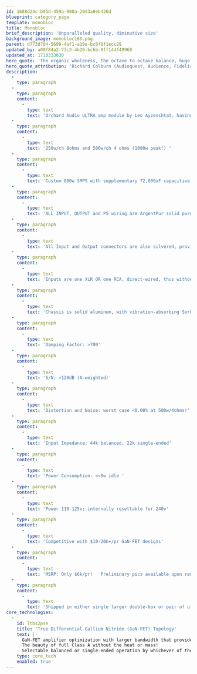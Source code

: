 ```yaml
---
id: 1688d24c-b95d-459a-900a-20d3a0eb426d
blueprint: category_page
template: monobloc
title: Monobloc
brief_description: 'Unparalleled quality, diminutive size'
background_image: monobloc169.png
parent: d773d704-5699-4af1-a19e-bc6f8f1ecc29
updated_by: a00f84a2-73c3-4b20-bc6b-8ff14df49968
updated_at: 1710333030
hero_quote: 'The organic wholeness, the octave to octave balance, huge dynamics, and the detailed yet extremely smooth top end was fantastic, with soundstaging reality only GaN-FETs and Ag can provide.'
hero_quote_attribution: 'Richard Colburn (Audioquest, Audience, Fidelis, Bluebird)'
description:
  -
    type: paragraph
  -
    type: paragraph
    content:
      -
        type: text
        text: 'Orchard Audio ULTRA amp module by Leo Ayzenshtat, having'
  -
    type: paragraph
    content:
      -
        type: text
        text: '250w/ch 8ohms and 500w/ch 4 ohms (1000w peak!) '
  -
    type: paragraph
    content:
      -
        type: text
        text: 'Custom 800w SMPS with supplementary 72,000uF capacitive added current reserve for huge bass grip and ultra-dynamics'
  -
    type: paragraph
    content:
      -
        type: text
        text: 'ALL INPUT, OUTPUT and PS wiring are ArgentPur solid pure silver in Teflon air-tubes for peerless soundstage detail and holography... ultimate transparency WITHOUT brightness!'
  -
    type: paragraph
    content:
      -
        type: text
        text: 'All Input and Output connectors are also silvered, providing a COMPLETE silver through-path!'
  -
    type: paragraph
    content:
      -
        type: text
        text: 'Inputs are one XLR OR one RCA, direct-wired, thus without input switching degradation.'
  -
    type: paragraph
    content:
      -
        type: text
        text: 'Chassis is solid aluminum, with vibration-absorbing Sorbothane footers and panel damping.  Only 8.5 x 12.5 x 3.5"...about 8lbs.'
  -
    type: paragraph
    content:
      -
        type: text
        text: 'Damping Factor: >700'
  -
    type: paragraph
    content:
      -
        type: text
        text: 'S/N: >120dB (A-weighted)'
  -
    type: paragraph
    content:
      -
        type: text
        text: 'Distortion and Noise: worst case <0.08% at 500w/4ohms!'
  -
    type: paragraph
    content:
      -
        type: text
        text: 'Input Impedance: 44k balanced, 22k single-ended'
  -
    type: paragraph
    content:
      -
        type: text
        text: 'Power Consumption: <<8w idle '
  -
    type: paragraph
    content:
      -
        type: text
        text: 'Power 110-125v; internally resettable for 240v'
  -
    type: paragraph
    content:
      -
        type: text
        text: 'Competitive with $10-20k+/pr GaN-FET designs'
  -
    type: paragraph
    content:
      -
        type: text
        text: 'MSRP: Only $6k/pr!   Preliminary pics available upon request'
  -
    type: paragraph
    content:
      -
        type: text
        text: 'Shipped in either single larger double-box or pair of ultra-rugged Pelican-clones (small shipping upcharge)'
core_technologies:
  -
    id: ltbs2pse
    title: 'True Differential Gallium Nitride (GaN-FET) Topology'
    text: |-
      GaN-FET amplifier optimization with larger bandwidth that provides peerless transient response, as well extremely small phase errors, compared to MOSFETS, tubes, or other Class D designs.
      The beauty of full Class A without the heat or mass!
      Selectable balanced or single-ended operation by whichever of the two inputs used.
    type: core_tech
    enabled: true
---
```

